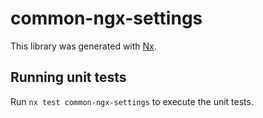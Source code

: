 # common-ngx-settings

This library was generated with [Nx](https://nx.dev).

## Running unit tests

Run `nx test common-ngx-settings` to execute the unit tests.
